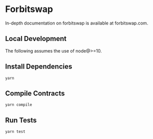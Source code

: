 # Forbitswap

In-depth documentation on forbitswap is available at forbitswap.com.

## Local Development
The following assumes the use of node@>=10.

## Install Dependencies

`yarn`

## Compile Contracts

`yarn compile`

## Run Tests

`yarn test`

